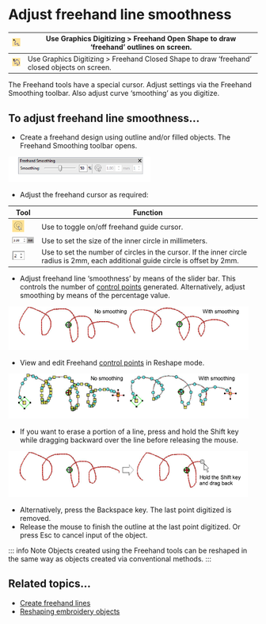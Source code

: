 # Adjust freehand line smoothness

| ![FreehandOpenObject00015.png](assets/FreehandOpenObject00015.png) | Use Graphics Digitizing > Freehand Open Shape to draw ‘freehand’ outlines on screen.         |
| ------------------------------------------------------------------ | -------------------------------------------------------------------------------------------- |
| ![ClosedFreehand00016.png](assets/ClosedFreehand00016.png)         | Use Graphics Digitizing > Freehand Closed Shape to draw ‘freehand’ closed objects on screen. |

The Freehand tools have a special cursor. Adjust settings via the Freehand Smoothing toolbar. Also adjust curve ‘smoothing’ as you digitize.

## To adjust freehand line smoothness...

- Create a freehand design using outline and/or filled objects. The Freehand Smoothing toolbar opens.

![FreehandSmoothing.png](assets/FreehandSmoothing.png)

- Adjust the freehand cursor as required:

| Tool                                                             | Function                                                                                                                          |
| ---------------------------------------------------------------- | --------------------------------------------------------------------------------------------------------------------------------- |
| ![ShowGuide.png](assets/ShowGuide.png)                           | Use to toggle on/off freehand guide cursor.                                                                                       |
| ![GuideInnerCircleRadius.png](assets/GuideInnerCircleRadius.png) | Use to set the size of the inner circle in millimeters.                                                                           |
| ![NumberOfGuideCircles.png](assets/NumberOfGuideCircles.png)     | Use to set the number of circles in the cursor. If the inner circle radius is 2mm, each additional guide circle is offset by 2mm. |

- Adjust freehand line ‘smoothness’ by means of the slider bar. This controls the number of [control points](../../glossary/glossary#control-points) generated. Alternatively, adjust smoothing by means of the percentage value.

![specialty00017.png](assets/specialty00017.png)

- View and edit Freehand [control points](../../glossary/glossary#control-points) in Reshape mode.

![specialty00020.png](assets/specialty00020.png)

- If you want to erase a portion of a line, press and hold the Shift key while dragging backward over the line before releasing the mouse.

![specialty00023.png](assets/specialty00023.png)

- Alternatively, press the Backspace key. The last point digitized is removed.
- Release the mouse to finish the outline at the last point digitized. Or press Esc to cancel input of the object.

::: info Note
Objects created using the Freehand tools can be reshaped in the same way as objects created via conventional methods.
:::

## Related topics...

- [Create freehand lines](Create_freehand_lines)
- [Reshaping embroidery objects](../../Modifying/reshape/Reshaping_embroidery_objects)
